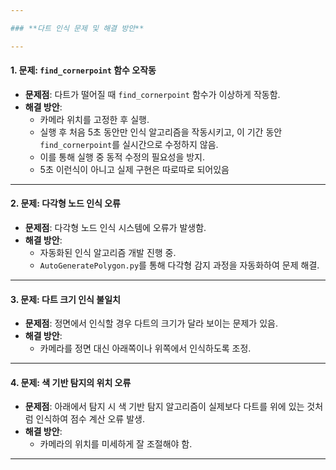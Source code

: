 ```yaml
---

### **다트 인식 문제 및 해결 방안**

---
```


#### **1. 문제: `find_cornerpoint` 함수 오작동**
- **문제점**: 다트가 떨어질 때 `find_cornerpoint` 함수가 이상하게 작동함.  
- **해결 방안**:  
  - 카메라 위치를 고정한 후 실행.  
  - 실행 후 처음 5초 동안만 인식 알고리즘을 작동시키고, 이 기간 동안 `find_cornerpoint`를 실시간으로 수정하지 않음.  
  - 이를 통해 실행 중 동적 수정의 필요성을 방지.
  - 5초 이런식이 아니고 실제 구현은 따로따로 되어있음 

---

#### **2. 문제: 다각형 노드 인식 오류**
- **문제점**: 다각형 노드 인식 시스템에 오류가 발생함.  
- **해결 방안**:  
  - 자동화된 인식 알고리즘 개발 진행 중.  
  - `AutoGeneratePolygon.py`를 통해 다각형 감지 과정을 자동화하여 문제 해결.

---

#### **3. 문제: 다트 크기 인식 불일치**
- **문제점**: 정면에서 인식할 경우 다트의 크기가 달라 보이는 문제가 있음.  
- **해결 방안**:  
  - 카메라를 정면 대신 아래쪽이나 위쪽에서 인식하도록 조정.

---

#### **4. 문제: 색 기반 탐지의 위치 오류**
- **문제점**: 아래에서 탐지 시 색 기반 탐지 알고리즘이 실제보다 다트를 위에 있는 것처럼 인식하여 점수 계산 오류 발생.  
- **해결 방안**:  
  - 카메라의 위치를 미세하게 잘 조절해야 함.

---
